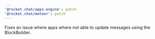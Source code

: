 ```yaml
---
'@rocket.chat/apps-engine': patch
'@rocket.chat/meteor': patch
---
```


Fixes an issue where apps where not able to update messages using the BlockBuilder.
